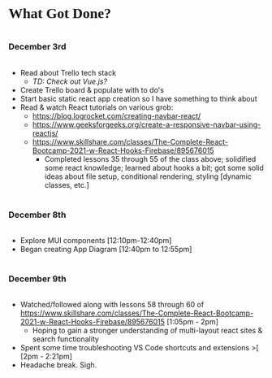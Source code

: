 <h1 style="font-family:georgia">What Got Done?</h1>

<h3 style="padding:1em 0 1em 0">December 3rd</h3>

* Read about Trello tech stack
  * <em>TD: Check out Vue.js?</em>
* Create Trello board & populate with to do's
* Start basic static react app creation so I have something to think about
* Read & watch React tutorials on various grob:
  * https://blog.logrocket.com/creating-navbar-react/
  * https://www.geeksforgeeks.org/create-a-responsive-navbar-using-reactjs/
  * https://www.skillshare.com/classes/The-Complete-React-Bootcamp-2021-w-React-Hooks-Firebase/895676015
    * Completed lessons 35 through 55 of the class above; solidified some react knowledge; learned about hooks a bit; got some solid ideas about file setup, conditional rendering, styling [dynamic classes, etc.]

<h3 style="padding:1em 0 1em 0">December 8th</h3>

* Explore MUI components [12:10pm-12:40pm]
* Began creating App Diagram [12:40pm to 12:55pm]

<h3 style="padding:1em 0 1em 0">December 9th</h3>

* Watched/followed along with lessons 58 through 60 of https://www.skillshare.com/classes/The-Complete-React-Bootcamp-2021-w-React-Hooks-Firebase/895676015 [1:05pm - 2pm]
  * Hoping to gain a stronger understanding of multi-layout react sites & search functionality
* Spent some time troubleshooting VS Code shortcuts and extensions >[ [2pm - 2:21pm]
* Headache break. Sigh.